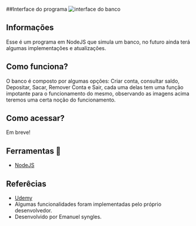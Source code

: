 ##Interface do programa
![interface do banco](https://github.com/Emanuelsyngles/Account/assets/122393755/b6bdeec9-cd47-4865-b055-49dd7c20fb26)

## Informações
  Esse é um programa em NodeJS que simula um banco, no futuro ainda terá algumas implementações e atualizações.

 ## Como funciona?
 O banco é composto por algumas opções: Criar conta, consultar saldo, Depositar, Sacar, Remover Conta e Sair, cada uma delas tem uma função impotante para o funcionamento do mesmo,
 observando as imagens acima teremos uma certa noção do funcionamento.

## Como acessar?
Em breve!

 ## Ferramentas 🔧
- [NodeJS](https://nodejs.org/en)
  
 ## Referêcias

 - [Udemy](https://www.udemy.com/) 
 - Algumas funcionalidades foram implementadas pelo próprio desenvolvedor.
 - Desenvolvido por Emanuel syngles.

